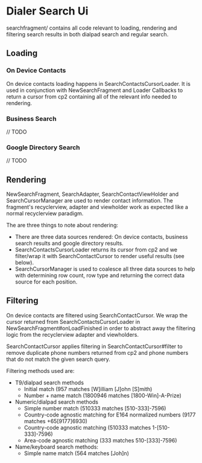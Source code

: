 # Dialer Search Ui

searchfragment/ contains all code relevant to loading, rendering and filtering
search results in both dialpad search and regular search.

## Loading

### On Device Contacts

On device contacts loading happens in SearchContactsCursorLoader. It is used in
conjunction with NewSearchFragment and Loader Callbacks to return a cursor from
cp2 containing all of the relevant info needed to rendering.

### Business Search

// TODO

### Google Directory Search

// TODO

## Rendering

NewSearchFragment, SearchAdapter, SearchContactViewHolder and
SearchCursorManager are used to render contact information. The fragment's
recyclerview, adapter and viewholder work as expected like a normal recyclerview
paradigm.

The are three things to note about rendering:

*   There are three data sources rendered: On device contacts, business search
    results and google directory results.
*   SearchContactsCursorLoader returns its cursor from cp2 and we filter/wrap it
    with SearchContactCursor to render useful results (see below).
*   SearchCursorManager is used to coalesce all three data sources to help with
    determining row count, row type and returning the correct data source for
    each position.

## Filtering

On device contacts are filtered using SearchContactCursor. We wrap the cursor
returned from SearchContactsCursorLoader in NewSearchFragment#onLoadFinished in
order to abstract away the filtering logic from the recyclerview adapter and
viewholders.

SearchContactCursor applies filtering in SearchContactCursor#filter to remove
duplicate phone numbers returned from cp2 and phone numbers that do not match
the given search query.

Filtering methods used are:

*   T9/dialpad search methods
    *   Initial match (957 matches [W]illiam [J]ohn [S]mith)
    *   Number + name match (1800946 matches [1800-Win]-A-Prize)
*   Numeric/dialpad search methods
    *   Simple number match (510333 matches [510-333]-7596)
    *   Country-code agnostic matching for E164 normalized numbers (9177 matches
        +65[9177]6930)
    *   Country-code agnostic matching (510333 matches 1-[510-333]-7596)
    *   Area-code agnostic matching (333 matches 510-[333]-7596)
*   Name/keyboard search methods:
    *   Simple name match (564 matches [Joh]n)
